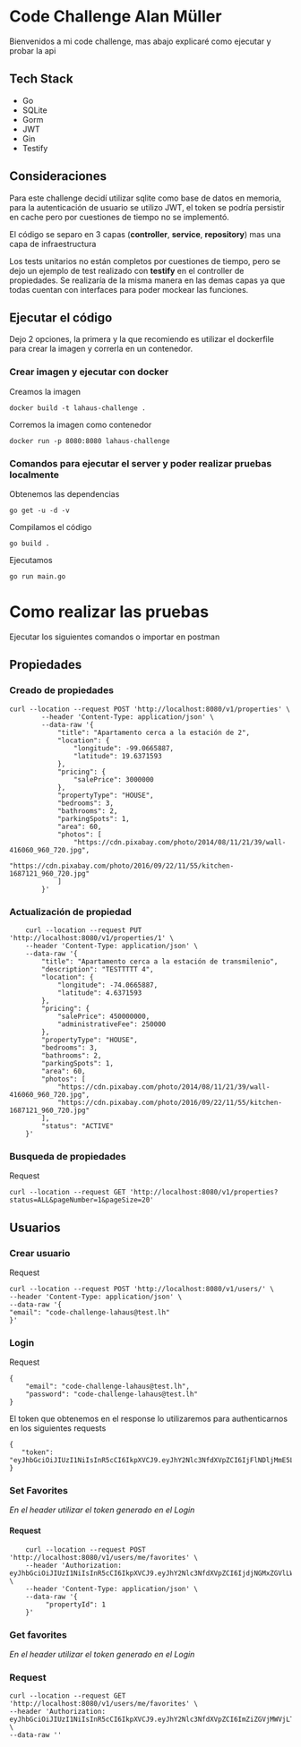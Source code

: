# Code Challenge Alan Müller

Bienvenidos a mi code challenge, mas abajo explicaré como ejecutar y probar la api

## Tech Stack

- Go
- SQLite
- Gorm
- JWT
- Gin
- Testify

## Consideraciones

Para este challenge decidí utilizar sqlite como base de datos en memoria, para la autenticación de usuario se utilizo
JWT, el token se podría persistir en cache pero por cuestiones de tiempo no se implementó.

El código se separo en 3 capas (**controller**, **service**, **repository**) mas una capa de infraestructura

Los tests unitarios no están completos por cuestiones de tiempo, pero se dejo un ejemplo de test realizado con **testify**
en el controller de propiedades. Se realizaría de la misma manera en las demas capas ya que todas cuentan con interfaces
para poder mockear las funciones.

## Ejecutar el código

Dejo 2 opciones, la primera y la que recomiendo es utilizar el dockerfile para crear la imagen y correrla en un
contenedor.

### Crear imagen y ejecutar con docker

Creamos la imagen

    docker build -t lahaus-challenge .

Corremos la imagen como contenedor

    docker run -p 8080:8080 lahaus-challenge

### Comandos para ejecutar el server y poder realizar pruebas localmente

Obtenemos las dependencias

    go get -u -d -v

Compilamos el código

    go build .

Ejecutamos

    go run main.go

# Como realizar las pruebas

Ejecutar los siguientes comandos o importar en postman

## Propiedades

### Creado de propiedades

    curl --location --request POST 'http://localhost:8080/v1/properties' \
            --header 'Content-Type: application/json' \
            --data-raw '{
                "title": "Apartamento cerca a la estación de 2",
                "location": {
                    "longitude": -99.0665887,
                    "latitude": 19.6371593
                },
                "pricing": {
                    "salePrice": 3000000
                },
                "propertyType": "HOUSE",
                "bedrooms": 3,
                "bathrooms": 2,
                "parkingSpots": 1,
                "area": 60,
                "photos": [
                    "https://cdn.pixabay.com/photo/2014/08/11/21/39/wall-416060_960_720.jpg",
                    "https://cdn.pixabay.com/photo/2016/09/22/11/55/kitchen-1687121_960_720.jpg"
                ]
            }'

### Actualización de propiedad

        curl --location --request PUT 'http://localhost:8080/v1/properties/1' \
        --header 'Content-Type: application/json' \
        --data-raw '{
            "title": "Apartamento cerca a la estación de transmilenio",
            "description": "TESTTTTT 4",
            "location": {
                "longitude": -74.0665887,
                "latitude": 4.6371593
            },
            "pricing": {
                "salePrice": 450000000,
                "administrativeFee": 250000
            },
            "propertyType": "HOUSE",
            "bedrooms": 3,
            "bathrooms": 2,
            "parkingSpots": 1,
            "area": 60,
            "photos": [
                "https://cdn.pixabay.com/photo/2014/08/11/21/39/wall-416060_960_720.jpg",
                "https://cdn.pixabay.com/photo/2016/09/22/11/55/kitchen-1687121_960_720.jpg"
            ],
            "status": "ACTIVE"
        }'

### Busqueda de propiedades

Request

    curl --location --request GET 'http://localhost:8080/v1/properties?status=ALL&pageNumber=1&pageSize=20'

## Usuarios

### Crear usuario

Request

    curl --location --request POST 'http://localhost:8080/v1/users/' \
    --header 'Content-Type: application/json' \
    --data-raw '{
    "email": "code-challenge-lahaus@test.lh"
    }'

### Login

Request

    {
        "email": "code-challenge-lahaus@test.lh",
        "password": "code-challenge-lahaus@test.lh"
    }

El token que obtenemos en el response lo utilizaremos para authenticarnos en los siguientes requests

    {
       "token": "eyJhbGciOiJIUzI1NiIsInR5cCI6IkpXVCJ9.eyJhY2Nlc3NfdXVpZCI6IjFlNDljMmE5LTkyMzktNDU2Zi04MGNmLTAwYjgxZTUyMmY4NSIsImV4cCI6MTYzNTgwOTQ4OCwidXNlcl9pZCI6ImNvZGUtY2hhbGxlbmdlLWxhaGF1c0B0ZXN0LmxoIiwidXNlcl9uYW1lIjoiY29kZS1jaGFsbGVuZ2UtbGFoYXVzQHRlc3QubGgifQ.JOH80m4KEjwY_1oA97njxdN4zSwrHWxl0EgFimLgULc"
    }

### Set Favorites

_En el header utilizar el token generado en el Login_

#### Request

        curl --location --request POST 'http://localhost:8080/v1/users/me/favorites' \
        --header 'Authorization: eyJhbGciOiJIUzI1NiIsInR5cCI6IkpXVCJ9.eyJhY2Nlc3NfdXVpZCI6IjdjNGMxZGVlLWE3MTctNDQ5ZS1iMTkxLWVhNDM4YTUyZTllNCIsImV4cCI6MTYzNTc5NTY2MiwidXNlcl9pZCI6ImNvZGUtY2hhbGxlbmdlLWxhaGF1c0B0ZXN0LmxoIiwidXNlcl9uYW1lIjoiY29kZS1jaGFsbGVuZ2UtbGFoYXVzQHRlc3QubGgifQ.q19iSFoMRQBP0_22usx6ndkTazT6AcLgIhhbICT6VBc' \
        --header 'Content-Type: application/json' \
        --data-raw '{
             "propertyId": 1
        }'

### Get favorites

_En el header utilizar el token generado en el Login_

### Request

    curl --location --request GET 'http://localhost:8080/v1/users/me/favorites' \
    --header 'Authorization: eyJhbGciOiJIUzI1NiIsInR5cCI6IkpXVCJ9.eyJhY2Nlc3NfdXVpZCI6ImZiZGVjMWVjLTVmZjAtNDZmOS04OTZhLTRjNGNkMTA4NjM1ZiIsImV4cCI6MTYzNTc5Mzc4NiwidXNlcl9pZCI6ImNvZGUtY2hhbGxlbmdlLWxhaGF1c0B0ZXN0LmxoIiwidXNlcl9uYW1lIjoiY29kZS1jaGFsbGVuZ2UtbGFoYXVzQHRlc3QubGgifQ.ZClw3arpa6f1qHndqCfTfRZBqzBAXubK2MrLku0xHZE' \
    --data-raw ''
